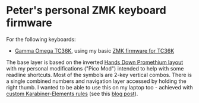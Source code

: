 # Peter's personal ZMK keyboard firmware

For the following keyboards:

* [Gamma Omega TC36K](https://github.com/unspecworks/gamma-omega/tree/main/tc36k),
  using my basic [ZMK firmware for TC36K](https://github.com/peterjc/zmk-keyboard-graph-theory/tree/main/boards/shields/tc36k)

The base layer is based on the inverted [Hands Down Promethium
layout](https://www.reddit.com/r/KeyboardLayouts/comments/1g66ivi/hands_down_promethium_snth_meets_hd_silverengram/)
with my personal modifications ("Pico Mod") intended to help with some readline shortcuts.
Most of the symbols are 2-key vertical combos. There is a single combined
numbers and navigation layer accessed by holding the right thumb. I wanted to
be able to use this on my laptop too - achieved with [custom Karabiner-Elements
rules](https://codeberg.org/peterjc/kana-chording-ke/src/branch/main/hands-down-on-jis-macbook)
(see this [blog post](https://blastedbio.blogspot.com/2025/05/what-have-you-done-to-your-keyboard.html)).
